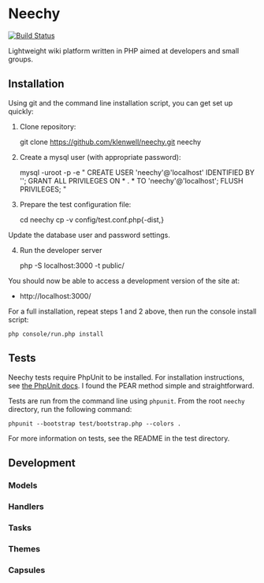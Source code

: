 # Neechy
[![Build Status](https://travis-ci.org/klenwell/neechy.svg)](https://travis-ci.org/klenwell/neechy)

Lightweight wiki platform written in PHP aimed at developers and small groups.


## Installation

Using git and the command line installation script, you can get set up quickly:

1. Clone repository:

    git clone https://github.com/klenwell/neechy.git neechy

2. Create a mysql user (with appropriate password):

    mysql -uroot -p -e "
     CREATE USER 'neechy'@'localhost' IDENTIFIED BY '<PASSWORD>';
     GRANT ALL PRIVILEGES ON * . * TO 'neechy'@'localhost';
     FLUSH PRIVILEGES;
    "

3. Prepare the test configuration file:

    cd neechy
    cp -v config/test.conf.php{-dist,}

Update the database user and password settings.

4. Run the developer server

    php -S localhost:3000 -t public/

You should now be able to access a development version of the site at:

- http://localhost:3000/

For a full installation, repeat steps 1 and 2 above, then run the console install script:

    php console/run.php install


## Tests
Neechy tests require PhpUnit to be installed. For installation instructions, see [the PhpUnit docs](http://phpunit.de/manual/3.7/en/installation.html). I found the PEAR method simple and straightforward.

Tests are run from the command line using `phpunit`. From the root `neechy` directory, run the following command:

    phpunit --bootstrap test/bootstrap.php --colors .

For more information on tests, see the README in the test directory.


## Development

### Models

### Handlers

### Tasks

### Themes

### Capsules
